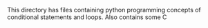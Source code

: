 This directory has files containing python programming concepts of conditional statements and loops. Also contains some C
